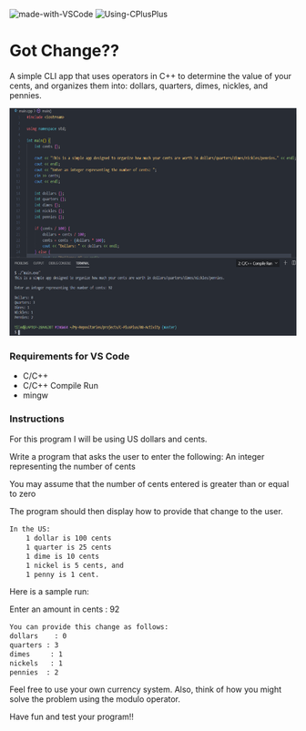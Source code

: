 ![made-with-VSCode](https://img.shields.io/badge/Made%20With-VS%20Code-green)  ![Using-CPlusPlus](https://img.shields.io/badge/Using-C%2B%2B-ff69b4)

# Got Change??
A simple CLI app that uses operators in C++ to determine the value of your cents, and organizes them into: dollars, quarters, dimes, nickles, and pennies.

<img src="./assets/screenshot.png"
     alt="Img"
     style="margin-right: 10px; height: 400px;" />

### Requirements for VS Code
* C/C++
* C/C++ Compile Run
* mingw


### Instructions
For this program I will be using US dollars and cents.
	
Write a program that asks the user to enter the following:
	An integer representing the number of cents 
    	
You may assume that the number of cents entered is greater than or equal to zero
    
The program should then display how to provide that change to the user.
	
	In the US:
		1 dollar is 100 cents
		1 quarter is 25 cents
		1 dime is 10 cents
		1 nickel is 5 cents, and
		1 penny is 1 cent.
		
Here is a sample run:
	
Enter an amount in cents :  92
	
	You can provide this change as follows:
	dollars    : 0
	quarters : 3
	dimes     : 1
	nickels   : 1
	pennies  : 2
	
Feel free to use your own currency system.
Also, think of how you might solve the problem using the modulo operator.

Have fun and test your program!!
